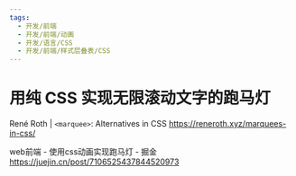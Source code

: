 ```yaml
---
tags:
  - 开发/前端
  - 开发/前端/动画
  - 开发/语言/CSS
  - 开发/前端/样式层叠表/CSS
---
```


# 用纯 CSS 实现无限滚动文字的跑马灯

René Roth | `<marquee>`: Alternatives in CSS
https://reneroth.xyz/marquees-in-css/

web前端 - 使用css动画实现跑马灯 - 掘金
https://juejin.cn/post/7106525437844520973
